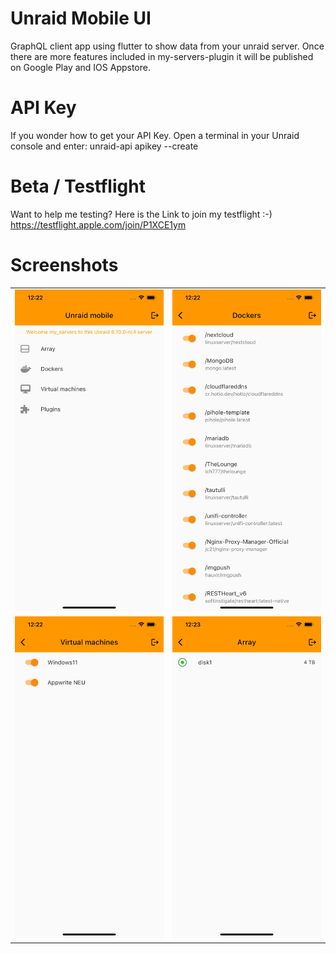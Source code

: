 # Unraid Mobile UI

GraphQL client app using flutter to show data from your unraid server.
Once there are more features included in my-servers-plugin it will be published on Google Play and IOS Appstore.

# API Key

If you wonder how to get your API Key.
Open a terminal in your Unraid console and enter:
unraid-api apikey --create

# Beta / Testflight
Want to help me testing? Here is the Link to join my testflight :-)
https://testflight.apple.com/join/P1XCE1ym

# Screenshots
<table>
    <tr>
        <td>
            <img src="https://github.com/s3ppo/unraid_mobile_ui/blob/main/assets/main.png" width="300">
        </td>
        <td>
            <img src="https://github.com/s3ppo/unraid_mobile_ui/blob/main/assets/dockers.png" width="300">
        </td>
    <tr>
    <tr>
        <td>
            <img src="https://github.com/s3ppo/unraid_mobile_ui/blob/main/assets/vms.png" width="300">
        </td>
        <td>
            <img src="https://github.com/s3ppo/unraid_mobile_ui/blob/main/assets/array.png" width="300">
        </td>
    </tr>
</table>